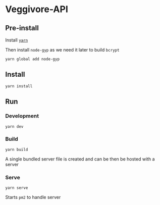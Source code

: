 # Veggivore-API

## Pre-install

Install [`yarn`](https://yarnpkg.com)

Then install `node-gyp` as we need it later to build `bcrypt`

`yarn global add node-gyp`

## Install

`yarn install`

## Run

### Development

`yarn dev`

### Build

`yarn build`

A single bundled server file is created and can be then be hosted with a server

### Serve

`yarn serve`

Starts `pm2` to handle server
